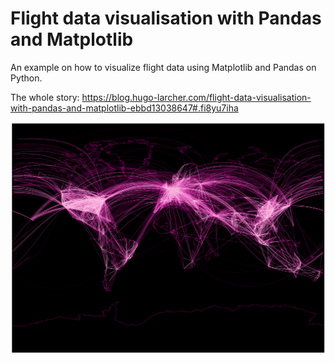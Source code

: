# Flight data visualisation with Pandas and Matplotlib

An example on how to visualize flight data using Matplotlib and Pandas on Python.

The whole story: https://blog.hugo-larcher.com/flight-data-visualisation-with-pandas-and-matplotlib-ebbd13038647#.fi8yu7iha

![](https://github.com/Hugoch/flights-analysis/blob/master/flights_map_mpl.png)
